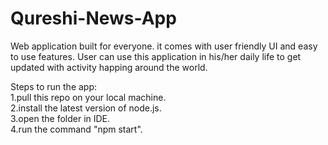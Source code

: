 # Qureshi-News-App
Web application built for everyone. it comes with user friendly UI and easy to use features. User can use this application in his/her daily life to get updated with activity happing around the world.


Steps to run the app:<br/>
1.pull this repo on your local machine.<br/>
2.install the latest version of node.js.<br/>
3.open the folder in IDE.<br/>
4.run the command "npm start".<br/>
